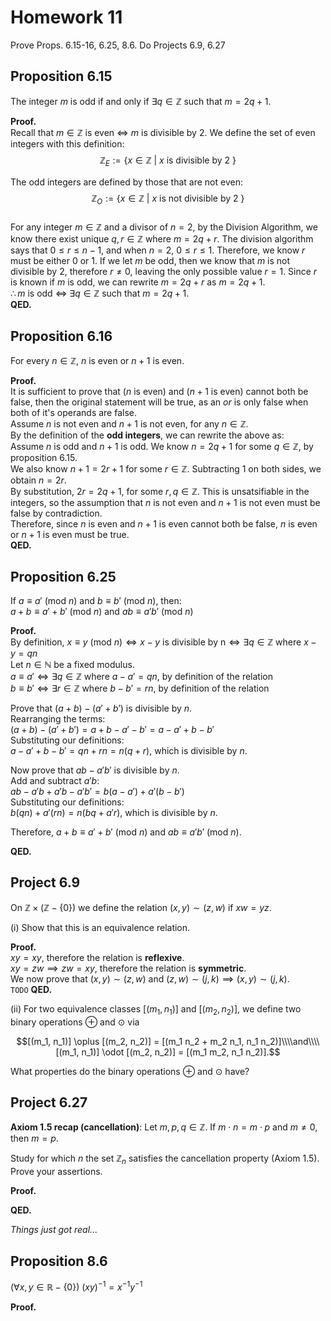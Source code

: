 # Homework 11
Prove Props. 6.15-16, 6.25, 8.6. Do Projects 6.9, 6.27

## Proposition 6.15
The integer $m$ is odd if and only if $\exists q\in\mathbb{Z}$ such that $m=2q+1$.  

**Proof.**  
Recall that $m\in\mathbb{Z}$ is even $\iff$ $m$ is divisible by $2$.  We define the set of even integers with this definition:  
$$\mathbb{Z}_E:=\{x\in\mathbb{Z} \text{ | } x \text{ is divisible by 2 }\}$$  

The odd integers are defined by those that are not even:  
$$\mathbb{Z}_O:=\{x\in\mathbb{Z} \text{ | } x \text{ is not divisible by 2 }\}$$  
For any integer $m\in\mathbb{Z}$ and a divisor of $n=2$, by the Division Algorithm, we know there exist unique $q,r\in\mathbb{Z}$ where $m=2q+r$. The division algorithm says that $0\leq r\leq n-1$, and when $n=2$, $0\leq r \leq 1$. Therefore, we know $r$ must be either $0 \text{ or } 1$. If we let $m$ be odd, then we know that $m$ is not divisible by $2$, therefore $r\neq 0$, leaving the only possible value $r=1$. Since $r$ is known if $m$ is odd, we can rewrite $m=2q+r$ as $m=2q+1$.  
$\therefore m$ is odd $\iff$ $\exists q\in\mathbb{Z}$ such that $m=2q+1$.  
**QED.**  



## Proposition 6.16
For every $n\in \mathbb{Z}$, $n$ is even or $n+1$ is even.  

**Proof.**  
It is sufficient to prove that ($n$ is even) and ($n+1$ is even) cannot both be false, then the original statement will be true, as an $or$ is only false when both of it's operands are false.  
Assume $n$ is not even and $n+1$ is not even, for any $n\in\mathbb{Z}$.  
By the definition of the **odd integers**, we can rewrite the above as:  
Assume $n$ is odd and $n+1$ is odd.  We know $n=2q+1$ for some $q\in\mathbb{Z}$, by proposition 6.15.  
We also know $n+1=2r+1$ for some $r\in\mathbb{Z}$. Subtracting $1$ on both sides, we obtain $n=2r$.  
By substitution, $2r=2q+1$, for some $r, q\in\mathbb{Z}$. This is unsatsifiable in the integers, so the assumption that $n$ is not even and $n+1$ is not even must be false by contradiction.   
Therefore, since $n$ is even and $n+1$ is even cannot both be false, $n$ is even or $n+1$ is even must be true.  
**QED.**  

## Proposition 6.25
If $a\equiv a' \text{ (mod } n \text{)}$ and $b\equiv b' \text{ (mod } n \text{)}$, then:  
$a+b\equiv a'+b'\text{ (mod } n \text{)} \text{ and } ab\equiv a'b' \text{ (mod } n \text{)}$  

**Proof.**  
By definition, $x\equiv y \text{ (mod } n \text{)} \iff x-y \text{ is divisible by n} \iff \exists q \in \mathbb{Z} \text{ where } x-y = qn$  
Let $n\in\mathbb{N}$ be a fixed modulus.  
$a\equiv a'\iff \exists q \in \mathbb{Z} \text{ where } a-a' = qn$, by definition of the relation  
$b\equiv b'\iff \exists r \in \mathbb{Z} \text{ where } b-b' = rn$, by definition of the relation  

Prove that $(a+b)-(a'+b')$ is divisible by $n$.  
Rearranging the terms:  
$(a+b)-(a'+b')=a+b-a'-b'=a-a'+b-b'$  
Substituting our definitions:  
$a-a'+b-b'=qn+rn=n(q+r)$, which is divisible by $n$.  

Now prove that $ab-a'b'$ is divisible by $n$.  
Add and subtract $a'b$:  
$ab-a'b+a'b-a'b'=b(a-a')+a'(b-b')$  
Substituting our definitions:  
$b(qn)+a'(rn)=n(bq+a'r)$, which is divisible by $n$.      

Therefore, $a+b\equiv a'+b'\text{ (mod } n \text{)} \text{ and } ab\equiv a'b' \text{ (mod } n \text{)}$.  

**QED.**  

## Project 6.9
On $\mathbb{Z} \times (\mathbb{Z} - \{0\})$ we define the relation $(x, y) \sim (z, w)$ if $xw = yz$.

(i) Show that this is an equivalence relation.

**Proof.**  
$xy=xy$, therefore the relation is **reflexive**.  
$xy=zw \implies zw=xy$, therefore the relation is **symmetric**.  
We now prove that $(x, y)\sim (z, w) \text{ and } (z, w) \sim (j, k) \implies (x, y)\sim (j, k)$.    
`TODO`
**QED.**  

(ii) For two equivalence classes $[(m_1, n_1)]$ and $[(m_2, n_2)]$, we define two binary operations $\oplus$ and $\odot$ via

$$[(m_1, n_1)] \oplus [(m_2, n_2)] = [(m_1 n_2 + m_2 n_1, n_1 n_2)]\\\\and\\\\ [(m_1, n_1)] \odot [(m_2, n_2)] = [(m_1 m_2, n_1 n_2)].$$

What properties do the binary operations $\oplus$ and $\odot$ have?


## Project 6.27
**Axiom 1.5 recap (cancellation)**: Let $m,p,q\in\mathbb{Z}$. If $m\cdot n = m\cdot p$ and $m\neq 0$, then $m=p$.  

Study for which $n$ the set $\mathbb{Z}_n$ satisfies the cancellation property (Axiom 1.5). Prove your assertions.  


**Proof.**  

**QED.**  


*Things just got real...*  
## Proposition 8.6  
$(\forall x,y\in\mathbb{R}-\{0\}) \text{ }\text{ } (xy)^{-1}=x^{-1}y^{-1}$  

**Proof.**  